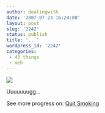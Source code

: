 ```yaml
---
author: dealingwith
date: '2007-07-23 16:24:00'
layout: post
slug: '2242'
status: publish
title: '...'
wordpress_id: '2242'
categories:
 - 43 things
 - meh
---
```


![][1]

Uuuuuuugg...

See more progress on: [Quit Smoking][2]

   [1]: http://images.43things.com/entry/266654xl.jpg

   [2]: http://www.43things.com/people/progress/dealingwith?on=62155

